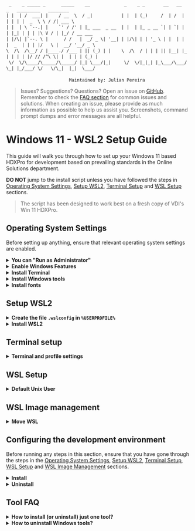 ```

 _    _ _____ _      _____    __             _    _ _       __   __    _   _________   ________
| |  | /  ___| |    / __  \  / _|           | |  | (_)     /  | /  |  | | | |  _  \ \ / /| ___ \
| |  | \ `--.| |    `' / /' | |_ ___  _ __  | |  | |_ _ __ `| | `| |  | |_| | | | |\ V / | |_/ / __ ___
| |/\| |`--. \ |      / /   |  _/ _ \| '__| | |/\| | | '_ \ | |  | |  |  _  | | | |/   \ |  __/ '__/ _ \
\  /\  /\__/ / |____./ /___ | || (_) | |    \  /\  / | | | || |__| |_ | | | | |/ // /^\ \| |  | | | (_) |
 \/  \/\____/\_____/\_____/ |_| \___/|_|     \/  \/|_|_| |_\___/\___/ \_| |_/___/ \/   \/\_|  |_|  \___/

                        Maintained by: Julian Pereira
```

> Issues? Suggestions? Questions? Open an issue on [GitHub](https://github.com/pejulian/win11-hdxpro-wsl2-setup-guide/issues).
> Remember to check the [FAQ section](#tool-faq) for common issues and solutions.
> When creating an issue, please provide as much information as possible to help us assist you. Screenshots, command prompt dumps and error messages are all helpful.

# Windows 11 - WSL2 Setup Guide

This guide will walk you through how to set up your Windows 11 based HDXPro for development based on prevailing standards
in the Online Solutions department.

**DO NOT** jump to the install script unless you have followed the steps in [Operating System Settings](#operating-system-settings), [Setup WSL2](#setup-wsl2), [Terminal Setup](#terminal-setup) and [WSL Setup](#wsl-setup) sections.

> The script has been designed to work best on a fresh copy of VDI's Win 11 HDXPro.

## Operating System Settings

Before setting up anything, ensure that relevant operating system settings are enabled.

<details>
    <summary><b>You can "Run as Administrator"</b></summary>
    <br/>

Some operations in this install guide requires that you have the ability to "Run as Administrator".

</details>

<details>
    <summary><b>Enable Windows Features</b></summary>

<br/>

Open a Powershell prompt as administrator (locate the powershell icon in the Windows menu, right-click it and choose "Run as administrator").

Execute the following commands:

```powershell
Enable-WindowsOptionalFeature -Online -FeatureName "Microsoft-Hyper-V-All" -Source "SourcePath" -NoRestart
Enable-WindowsOptionalFeature -Online -FeatureName "VirtualMachinePlatform" -Source "SourcePath" -NoRestart
Enable-WindowsOptionalFeature -Online -FeatureName "HypervisorPlatform" -Source "SourcePath" -NoRestart
Enable-WindowsOptionalFeature -Online -FeatureName "Microsoft-Windows-Subsystem-Linux" -Source "SourcePath" -NoRestart
```

**RESTART** your machine.

</details>

<details>
    <summary><b>Install Terminal</b></summary>

<br/>

If you don't have it already, install `Terminal`, which is the preferred terminal application for this setup.

Go to [Terminal Releases](https://github.com/microsoft/terminal/releases) locate the `latest` release, expand the **Assets** dropdown
and download the asset ending with the extension `.msixbundle`. Run the file to install the application.

</details>

<details>
    <summary><b>Install Windows tools</b></summary>

<br/>

Some additional tools are required to be installed on Windows itself.

These tools facilitate functionality of Visual Studio Code (and other applications) when they are not running from inside WSL (e.g. git for windows).

1. Create a new file called `install-windows-tools.ps1` and save the contents of [this file](https://raw.github.com/pejulian/win11-hdxpro-wsl2-setup-guide/main/scripts/administration/install-windows-tools.ps1) in it.
2. Open Powershell **as Administrator** and navigate to where you have saved this file
3. Run this command: `Unblock-File -Path .\install-windows-tools.ps1`
4. Run the file using `.\install-windows-tools.ps1`
5. Close the shell

> If you need to undo this tooling installation, look at the [FAQ section](#tool-faq) for instructions.

</details>

<details>
    <summary><b>Install fonts</b></summary>
<br/>

For glyphs and icons to work properly, we will use the Meslo Nerd Font.

Steps:
1. Create a new file called `install-fonts.ps1` and save the contents of [this file](https://raw.github.com/pejulian/win11-hdxpro-wsl2-setup-guide/main/scripts/administration/install-fonts.ps1) in it.
2. Open Powershell **as Administrator** and navigate to where you have saved this file
3. Run this command: `Unblock-File -Path .\install-fonts.ps1`
4. Run the file using `.\install-fonts.ps1`
5. Close the **Terminal** application window (important!)

</details>

## Setup WSL2

<details>
    <summary><b>Create the file <code>.wslconfig</code> in <code>%USERPROFILE%</code></b></summary>

<br/>
    
Create the file `.wslconfig` in your home directory (type `%USERPROFILE%` in the explorer Window's navigation bar).

![wslconfig](./images/wslconfig.png)

Add the following in this file:

```
[wsl2]
nestedVirtualization=false
guiApplications=false
memory=8GB
swap=4GB
```

> Reduce `memory` to less than 12GB if you have less than 32GB of RAM on your HDXPro.
> The configuration above assumes you have 24GB of RAM.

</details>

<details>
    <summary><b>Install WSL2</b></summary>

Run PowerShell as Administrator and run the following command:

```powershell
wsl --install Ubuntu-24.04 --web-download
```

This command installs Ubuntu 24.04 for WSL from an online source (GitHub) rather than from the Microsoft Store.

Run `wsl --status` and verify that the _default distribution_ is `Ubuntu-24.04` and the _default version_ is `2`.

Close Powershell.

</details>

## Terminal setup

<details>
    <summary><b>Terminal and profile settings</b></summary>
    <br/>

> If you get a warning in Terminal about not being able to load "Ubuntu Mono" font, you can safely ignore it.
> 
> ![Terminal Missing Default Font](./images/terminal-missing-default-font.png) 

Close and reopen the `Terminal` application if you had it open.

Open Settings (keyboard shortcut: `Ctrl + ,`):

![Terminal Settings](./images/terminal-settings.png)

A new profile should now be available in `Terminal`, named `Ubuntu-24.04`.

Change the default terminal to `Ubuntu-24.04`.

![Terminal Default Profile](./images/terminal-default-profile.png)

Remember to "Save" changes.

Open the `Ubuntu-24.04` profile from the sidebar on the left, expand Advanced and ensure that `Path translation` is set to `WSL`.

![Profile Advanced Settings](./images/terminal-profile-advanced-features.png)

Expand the `Appearance` section and set the font to `MesloLGS NF`.

Expand the `Color` section and set the color scheme to `One Half Dark`. (_or anything you like really... I personally like this one_).

![Profile Appearance Settings](./images/terminal-profile-appearance-settings.png).

Remember to "Save" changes.

</details>

## WSL Setup

<details>
    <summary><b>Default Unix User</b></summary>
    <br/>

Open Terminal and ensure that you have the `Ubuntu-24.04` profile running (if you followed the steps above, this should be the default action that happens).

When you start `Ubuntu-24.04` for the first time, you will have to **create a Unix user account**.

Note that is **NOT THE SAME** as your Windows user account (even if you use the same user initials).

Use <b>any name</b> and <b>any password</b> you want but make sure to remember it as you will need it from time to time when running commands in `Ubuntu-24.04`:

![WSL Unix User Account 1](./images/wsl-unix-user-account-1.png)

The password chosen **IS NOT** the same and **DOES NOT** have to be the same as your Windows user password:

![WSL Unix User Account 2](./images/wsl-unix-user-account-2.png)

</details>

## WSL Image management

<details>
    <summary><b>Move WSL</b></summary>
    <br/>

At this point, it is critical to move the WSL image to the `DATA (D:)` drive.

By default, WSL creates images in the `C:` drive.

Moving the WSL image is important so that the WSL image does not use up
space on the `SYSTEM (C:)` drive and slow down the HDX Pro to the point of being
unusable as time goes by.

<b>Do this part in a new `Ubuntu-24.04` terminal window</b>

You will need to clone this repository (if not cloned already) to run relevant scripts needed to set up your WSL2 instance.

> `Ubuntu-24.04` should come pre-installed with `git`, `curl` and `wget`.
> You don't have to install them manually.

Open a new `Ubuntu-24.04` session tab in Terminal.

In your home folder (`cd $HOME`), clone the git repository (using HTTPS):

```bash
GIT_SSL_NO_VERIFY=1 git clone https://github.com/pejulian/win11-hdxpro-wsl2-setup-guide.git
```

<b>Do this part in a new Powershell terminal window</b>

Notes:

- The commands assume that the distribution name is `Ubuntu-24.04`.
- The commands assume that <b>user</b> is the name of your Unix user (<b>change it</b> to the username you set in [WSL Setup](#wsl-setup)).
- You <b>do not</b> need to run this command as Administrator.
- You have a folder called `Temp` created in the root of your `C:` drive (if you don't have it, just create it OR simply use any existing folder that you already have).
    - Remember to change the path (`C:\Temp`) in the commands below if you use a different folder.

```powershell
Copy-Item "\\wsl$\Ubuntu-24.04\home\user\win11-wsl2-setup-guide\scripts\administration\move-distro.ps1" "C:\Temp\move-distro.ps1"
```

```powershell
Unblock-File -Path "C:\Temp\move-distro.ps1"
```

```powershell
powershell.exe -ExecutionPolicy Bypass -File "C:\Temp\move-distro.ps1"
```

After the script has run, close the tab and open a new Powershell tab and paste the following:

```powershell
Get-ItemPropertyValue 'HKCU:HKEY_CURRENT_USER\SOFTWARE\Microsoft\Windows\CurrentVersion\Lxss' -Name DefaultDistribution
```

This will print the new ID of the `Ubuntu-24.04` distribution that has been moved t the `DATA (D:)` drive.

![New distribution ID](./images/wsl2-new-distribution-id.png)

Use this to update the `Ubuntu-24.04` profile in your Termninal > Settings > Ubuntu-24.04 profile:

![Update Ubuntu Profile](./images/terminal-update-ubuntu-profile.png)

Don't forget to also update the "Icon" path for the profile:

![Update Ubuntu Profile Icon](./images/terminal-update-ubuntu-profile-2.png)

![Summary of changes](./images/terminal-update-ubuntu-profile-3.png)

Save the changes made and close Terminal.

When you reopen Terminal after this, the `Ubuntu-24.04` profile should load the WSL image from the `DATA (D:)` drive.

If you open `Terminal` and get the error "Encountered errors while loading user settings", where the error is regarding an "invalid icon", then simply repeat the step above to set the icon path on the `Ubuntu-24.04` profile and save the changes. Restart the terminal and it should work.

![Terminal profile icon error](./images/terminal-profile-icon-error.png)

</details>

## Configuring the development environment

Before running any steps in this section, ensure that you have gone through the steps in the
[Operating System Settings](#operating-system-settings), [Setup WSL2](#setup-wsl2),
[Terminal Setup](#terminal-setup), [WSL Setup](#wsl-setup) and
[WSL Image Management](#wsl-image-management) sections.

<details>
    <summary><b>Install</b></summary>
    <br/>

If you haven't already, clone this repository to run relevant scripts needed to set up your WSL2 instance.

Navigate into where you cloned this repository before running the next steps.

Run the unattended installation script that will install the basic functionality
needed to establish the development environment:

```bash
chmod +x ./unattended-install.sh && \
./unattended-install.sh
```

Choose which type of installation you want:

1. Web Developer (This should sufficient for web developers)
2. Full (You need the full host of tools for extra use cases)

![Installation type](./images/unattended-install-choices.png)

> Note that you may be **prompted for your Unix user password** _several_
> times during the installation process.
> The installation **WILL PAUSE** until you provide your Unix password.
> This _is not_ the same as your Windows user password.

The final part of the installation sets up an SSH and GPG key that will be used with
GitHub. The SSH key allows secure Git operations over SSH (`git@`) and the GPG key
will be used to sign commits for authenticity.

The installation will print the SSH and GPG keys it generates in the terminal.

> You must manually add the SSH and GPG keys to your GitHub account.

<br/>

[Link to Github keys settings page](https://github.com/settings/keys)

When you open a new `Ubuntu-24.04` terminal, you should see a welcome screen similar to this:

![Welcome screen](./images/wsl2-welcome-screen.png)

Test your SSH setup to ensure that it works:

```bash
ssh -T git@github.com
```

![SSH Test](./images/ssh-test.png)

**NOTES FOR VSCODE**
This utility provides an automated install of VS Code Extensions that I use.

**IMPORTANT!**
This section also installs **REQUIRED** plugins so that you can run Visual Studio Code properly in WSL.

Open a new `Ubuntu-24.04` tab (it must be a new tab, _not the same one that installed Visual Studio Code_) and run the following:

```zsh
cd $HOME
cd win11-wsl2-setup-guide
./scripts/install/functions/vscode.sh packages
```

---

When opening VS Code for the first time, you will be prompted to add `wsl.localhost` to the list of allowed hosts.

Make sure to allow this:

![VS Code WSL](./images/wsl2-vscode-allow-host.png)

---

**Manual setup for Github Copilot**

_Yes_, I can't automate all of it for you...

Follow [these steps](https://code.visualstudio.com/docs/copilot/setup-simplified) to set it up.

The user that you sign in with should be your **github.com** account!

---

**What is installed in the "Web Developer" Edition**

1. ZSH
2. Python 3
3. AWS CLI (v2)
4. NVM
5. PNPM
6. Yarn
7. Google Chrome (for automated testing)
8. Visual Studio Code (VS Code)

**What is installed in the "Full" Edition**

1. ZSH
2. Python 3
3. Rust
4. Ruby
5. AWS CLI (v2)
6. NVM
7. Docker
8. PNPM
9. Yarn
10. Google Chrome (for automated testing)
11. Java (openjdk)
12. Maven
13. Visual Studio Code (VS Code)

</details>

<details>
    <summary><b>Uninstall</b></summary>
    <br/>

If you haven't already, clone this repository to run relevant scripts needed to set up your WSL2 instance.

If your environment becomes a mess, you can restore it to a clean
state by running the following command:

```bash
sudo chmod +x ./unattended-uninstall.sh && \
./unattended-uninstall.sh
```

This attempts to remove all installed packages configuration files
from the system.

> Note that you may be **prompted for your Unix user password** several
> times during this process.
> The installation **WILL PAUSE** until you provide your Unix password.
> This _is not_ the same as your Windows user password.

At the end of this process, if everything is removed properly, the terminal
may start printing `zsh-autocomplete` related errors. This is perfectly fine
as `oh-my-zsh` and all related plugins have been removed, causing the current
shell to become unusable. Simply close the shell and reopen a new one to continue.

</details>

## Tool FAQ

<details>
    <summary><b>How to install (or uninstall) just one tool?</b></summary>
    <br/>

If you want to install or uninstall just one tool, you can do so by
running the relevant script in the `scripts/{install,uninstall}` folder.

**What tools can I install or uninstall?**
1. Look into [this folder](./scripts/install/functions/) for the list of available tools to install.
2. Look into [this folder](./scripts/uninstall/functions/) for the list of available tools to uninstall.

First of all, make all scripts executable:

```bash
sudo find ./scripts -type f -name "*.sh" -exec chmod +x {} \;
```

Then you can run the script for the tool you want to install or uninstall.

For example, if you want to **uninstall nodejs**, you can run the following command:

```bash
./scripts/uninstall/functions/node.sh
```

If you want to **install nodejs**, you can run the following command:

```bash
./scripts/install/functions/node.sh
```

</details>

<details>
    <summary><b>How to uninstall Windows tools?</b></summary>

<br/>

> WARNING: This will remove ALL packages installed via `chocolatey` as well as `chocolatey` itself.

If you want to uninstall the Windows tools, you can run the following steps:

1. Create a new file called `uninstall-windows-tools.ps1` and save the contents of [this file](https://raw.github.com/pejulian/win11-hdxpro-wsl2-setup-guide/main/scripts/administration/uninstall-windows-tools.ps1) in it.
2. Open Powershell **as Administrator** and navigate to where you have saved this file
3. Run this command: `Unblock-File -Path .\uninstall-windows-tools.ps1`
4. Run the file using `.\uninstall-windows-tools.ps1`
5. Close the shell

</details>

